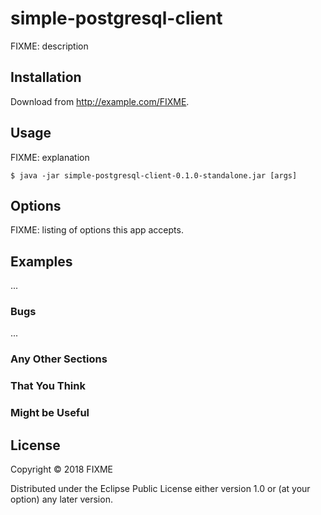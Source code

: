 # simple-postgresql-client

FIXME: description

## Installation

Download from http://example.com/FIXME.

## Usage

FIXME: explanation

    $ java -jar simple-postgresql-client-0.1.0-standalone.jar [args]

## Options

FIXME: listing of options this app accepts.

## Examples

...

### Bugs

...

### Any Other Sections
### That You Think
### Might be Useful

## License

Copyright © 2018 FIXME

Distributed under the Eclipse Public License either version 1.0 or (at
your option) any later version.
